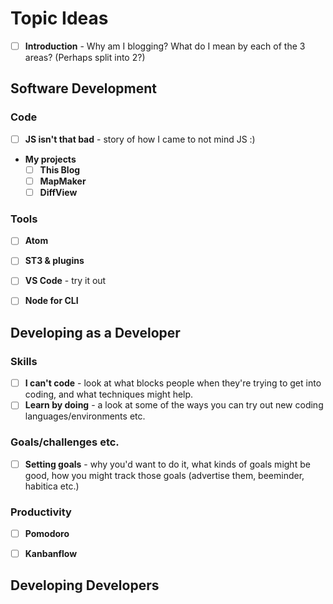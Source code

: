 # Topic Ideas

- [ ] **Introduction** - Why am I blogging?  What do I mean by each of the 3 areas?  (Perhaps split into 2?)


## Software Development

### Code

- [ ] **JS isn't that bad** - story of how I came to not mind JS :)
- **My projects**
  - [ ] **This Blog**
  - [ ] **MapMaker**
  - [ ] **DiffView**

### Tools

- [ ] **Atom**
- [ ] **ST3 & plugins**
- [ ] **VS Code** - try it out
- [ ] **Node for CLI**


## Developing as a Developer

### Skills

- [ ] **I can't code** - look at what blocks people when they're trying to get into coding, and what techniques might help.
- [ ] **Learn by doing** - a look at some of the ways you can try out new coding languages/environments etc.

### Goals/challenges etc.

- [ ] **Setting goals** - why you'd want to do it, what kinds of goals might be good, how you might track those goals (advertise them, beeminder, habitica etc.)

### Productivity

- [ ] **Pomodoro**
- [ ] **Kanbanflow**


## Developing Developers
